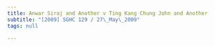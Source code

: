 ```yaml
---
title: Anwar Siraj and Another v Ting Kang Chung John and Another
subtitle: "[2009] SGHC 129 / 27\_May\_2009"
tags: null

---
```


